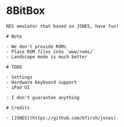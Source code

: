 # 8BitBox
	
	NES emulator that based on JSNES, have fun!
	
	# Note
	
	- We don't provide ROMs
	- Place ROM files into `www/roms/`
	- Landscape mode is much better
	
	# TODO
	
	- Settings
	- Hardware keyboard support
	- iPad UI
	
	☝️ I don't guarantee anything
	
	# Credits
	
	- [JSNES](https://github.com/bfirsh/jsnes)
